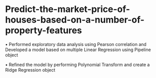 # Predict-the-market-price-of-houses-based-on-a-number-of-property-features

• Performed exploratory data analysis using Pearson correlation and Developed a model based on multiple Linear Regression using Pipeline object

• Refined the model by performing Polynomial Transform and create a Ridge Regression object
